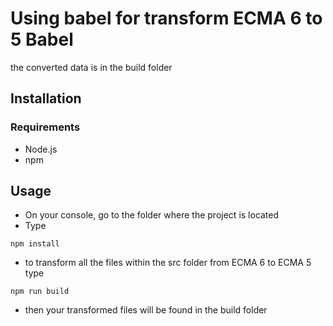 # Using babel for transform ECMA 6 to 5 Babel  

the converted data is in the build folder

## Installation

### Requirements
* Node.js
* npm


## Usage

* On your console, go to the folder where the project is located
* Type 
```
npm install
```
* to transform all the files within the src folder from ECMA 6 to ECMA 5 type
```
npm run build
```
* then your transformed files will be found in the build folder
